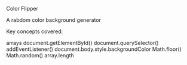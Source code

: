 Color Flipper

A rabdom color background generator

Key concepts covered:

arrays
document.getElementById()
document.querySelector()
addEventListener()
document.body.style.backgroundColor
Math.floor()
Math.random()
array.length